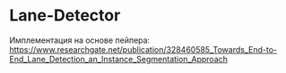 # Lane-Detector
 
Имплементация на основе пейпера:
https://www.researchgate.net/publication/328460585_Towards_End-to-End_Lane_Detection_an_Instance_Segmentation_Approach
